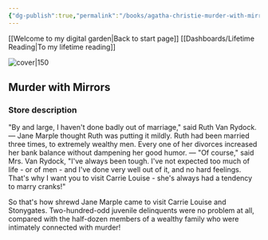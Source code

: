 ```yaml
---
{"dg-publish":true,"permalink":"/books/agatha-christie-murder-with-mirrors/","title":"\"Murder with Mirrors\"","tags":["classic","crime"]}
---
```


[[Welcome to my digital garden\|Back to start page]]
[[Dashboards/Lifetime Reading\|To my lifetime reading]]

![cover|150](https://cdn.thestorygraph.com/q188ri4j5qwhrw52jq7eo09frlsc)

## Murder with Mirrors

### Store description

"By and large, I haven't done badly out of marriage," said Ruth Van Rydock. — Jane Marple thought Ruth was putting it mildly. Ruth had been married three times, to extremely wealthy men. Every one of her divorces increased her bank balance without dampening her good humor. — "Of course," said Mrs. Van Rydock, "I've always been tough. I've not expected too much of life - or of men - and I've done very well out of it, and no hard feelings. That's why I want you to visit Carrie Louise - she's always had a tendency to marry cranks!"  
  
So that's how shrewd Jane Marple came to visit Carrie Louise and Stonygates. Two-hundred-odd juvenile delinquents were no problem at all, compared with the half-dozen members of a wealthy family who were intimately connected with murder!